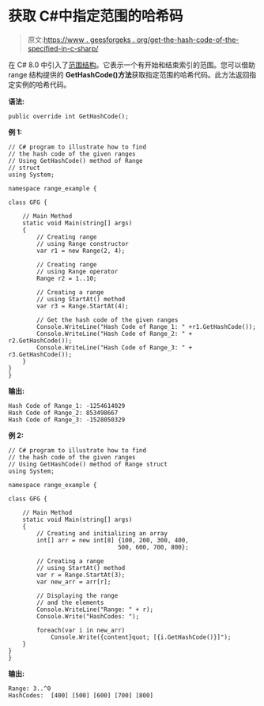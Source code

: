 # 获取 C#中指定范围的哈希码

> 原文:[https://www . geesforgeks . org/get-the-hash-code-of-the-specified-in-c-sharp/](https://www.geeksforgeeks.org/getting-the-hash-code-of-the-specified-range-in-c-sharp/)

在 C# 8.0 中引入了[范围结构](https://www.geeksforgeeks.org/range-structure-in-c-sharp-8-0/)。它表示一个有开始和结束索引的范围。您可以借助 range 结构提供的 **GetHashCode()方法**获取指定范围的哈希代码。此方法返回指定实例的哈希代码。

**语法:**

```
public override int GetHashCode();
```

**例 1:**

```
// C# program to illustrate how to find 
// the hash code of the given ranges
// Using GetHashCode() method of Range
// struct
using System;

namespace range_example {

class GFG {

    // Main Method
    static void Main(string[] args)
    {
        // Creating range
        // using Range constructor
        var r1 = new Range(2, 4);

        // Creating range
        // using Range operator
        Range r2 = 1..10;

        // Creating a range
        // using StartAt() method
        var r3 = Range.StartAt(4);

        // Get the hash code of the given ranges
        Console.WriteLine("Hash Code of Range_1: " +r1.GetHashCode());
        Console.WriteLine("Hash Code of Range_2: " + r2.GetHashCode());
        Console.WriteLine("Hash Code of Range_3: " + r3.GetHashCode());
    }
}
}
```

**输出:**

```
Hash Code of Range_1: -1254614029
Hash Code of Range_2: 853498667
Hash Code of Range_3: -1528050329

```

**例 2:**

```
// C# program to illustrate how to find
// the hash code of the given ranges
// Using GetHashCode() method of Range struct
using System;

namespace range_example {

class GFG {

    // Main Method
    static void Main(string[] args)
    {
        // Creating and initializing an array
        int[] arr = new int[8] {100, 200, 300, 400,
                               500, 600, 700, 800};

        // Creating a range
        // using StartAt() method
        var r = Range.StartAt(3);
        var new_arr = arr[r];

        // Displaying the range
        // and the elements
        Console.WriteLine("Range: " + r);
        Console.Write("HashCodes: ");

        foreach(var i in new_arr)
            Console.Write({content}quot; [{i.GetHashCode()}]");
    }
}
}
```

**输出:**

```
Range: 3..^0
HashCodes:  [400] [500] [600] [700] [800]

```